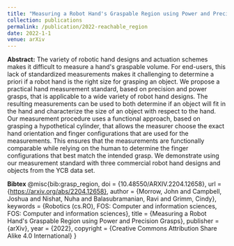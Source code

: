 ```yaml
---
title: "Measuring a Robot Hand's Graspable Region using Power and Precision Grasps"
collection: publications
permalink: /publication/2022-reachable_region
date: 2022-1-1
venue: arXiv
---
```

<!-- **Blurb:* -->

**Abstract:** The variety of robotic hand designs and actuation schemes makes it difficult to measure a hand's graspable volume. For end-users, this lack of standardized measurements makes it challenging to determine a priori if a robot hand is the right size for grasping an object. We propose a practical hand measurement standard, based on precision and power grasps, that is applicable to a wide variety of robot hand designs. The resulting measurements can be used to both determine if an object will fit in the hand and characterize the size of an object with respect to the hand. Our measurement procedure uses a functional approach, based on grasping a hypothetical cylinder, that allows the measurer choose the exact hand orientation and finger configurations that are used for the measurements. This ensures that the measurements are functionally comparable while relying on the human to determine the finger configurations that best match the intended grasp. We demonstrate using our measurement standard with three commercial robot hand designs and objects from the YCB data set.



**Bibtex**
@misc{bib:grasp_region,
  doi = {10.48550/ARXIV.2204.12658},
  url = {https://arxiv.org/abs/2204.12658},
  author = {Morrow, John and Campbell, Joshua and Nishat, Nuha and Balasubramanian, Ravi and Grimm, Cindy},
  keywords = {Robotics (cs.RO), FOS: Computer and information sciences, FOS: Computer and information sciences},
  title = {Measuring a Robot Hand's Graspable Region using Power and Precision Grasps},
  publisher = {arXiv},
  year = {2022},
  copyright = {Creative Commons Attribution Share Alike 4.0 International}
}
